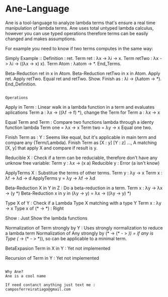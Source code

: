 # Ane-Language

Ane is a tool-language to analyze lambda terms that's ensure a real time manipulation of lambda terms.
Ane uses total untyped lambda calculus, however you can use typed operations therefore terms can be easily changed and makes assumptions.

For example you need to know if two terms computes in the same way:

Simply Example ::
Definition : ret.
Term ret : λx -> λi -> x.
Term retTwo : λx -> λi -> ((λx -> x) x).
Term Atom : λatom -> *.
End_Terms.

Beta-Reduction ret in x in Atom.
Beta-Reduction retTwo in x in Atom.
Apply ret.
Apply retTwo.
Equal ret and retTwo.
Show.
Finish as : λi -> (λatom -> *).
End_Definition.
```

Operations 
```
Apply in Term : Linear walk in a lambda function in a term and evaluates aplications
Term a : λx -> ((λf -> f) *), change the Term for
Term a : λx -> x

Equal Term and Term : Compare two functions lambda through a identy function lambda
Term one = λx -> x
Term two = λy -> x
Equal one two.

Finish Term as : Y : Seems like equal, but it's applicable in main term and compare any (Term/Lambda).
Finish Term as [X : y] [Y : z] ..., A matching [X, y] that apply X and compare if result is y.

Reducible X : Check if a term can be reduciable, therefore don't have any unknow free variable:
Term y : λx -> (x a)
Reducible y : Error (a isn't know)

ApplyTerms X : Substitue the terms of other terms.
Term y : λy -> x
Term x : λf -> λd -> d
ApplyTerms y = λy -> λf -> λd

Beta-Reduction X in Y in Z : Do a beta-reduction in a term.
Term x : λy -> λx -> (y *)
Beta-Reduction x in y in (λy -> y) =  λx -> ((λy -> y) *)

Type X of Y : Check if a Lambda Type X matching with a type Y
Term x : λy -> x
Type x of (* -> *) : Right

Show : Just Show the lambda functions

Normalization of Term strongly by Y : Uses strongly normalization to reduce a lambda term
Normalization of Any strongly by (* -> (* - > *)) = if any is Type (* -> (* - > *)), so can be applicable to a minimal term.

BetaExpasion Term in X in Y :
Yet not implemented

Recursion of Term in Y : Yet not implemented
```

Why Ane?
Ane is a cool name

If need contanct anything just text me :
camposferreiratiago@gmail.com







